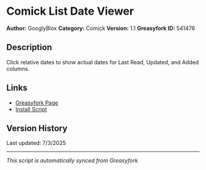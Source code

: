 # Comick List Date Viewer

**Author:** GooglyBlox
**Category:** Comick
**Version:** 1.1
**Greasyfork ID:** 541476

## Description
Click relative dates to show actual dates for Last Read, Updated, and Added columns.

## Links
- [Greasyfork Page](https://greasyfork.org/scripts/541476)
- [Install Script](https://update.greasyfork.org/scripts/541476/Comick%20List%20Date%20Viewer.user.js)

## Version History
Last updated: 7/3/2025

---
*This script is automatically synced from Greasyfork*
